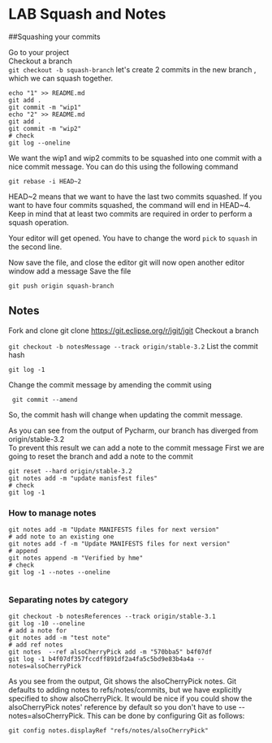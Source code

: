 # LAB Squash and Notes

##Squashing your commits

Go to your project   
Checkout a branch  
```git checkout -b squash-branch```
let's create 2 commits in the new branch , which we can squash together. 
```shell
echo "1" >> README.md
git add .
git commit -m "wip1"
echo "2" >> README.md
git add .
git commit -m "wip2"
# check 
git log --oneline
```
We want the wip1 and wip2 commits to be squashed into one commit with a nice
commit message. You can do this using the following command

```git rebase -i HEAD~2```

HEAD~2 means that we want to have the last two commits squashed. If you want to
have four commits squashed, the command will end in HEAD~4. Keep in mind that
at least two commits are required in order to perform a squash operation.

Your editor will get opened. You have to change the word ```pick``` to ```squash``` in the
second line. 

Now save the file, and close the editor
git will now open another editor window add a message
Save the file

```git push origin squash-branch```

## Notes

Fork and clone 
git clone https://git.eclipse.org/r/jgit/jgit
Checkout a branch  

```git checkout -b notesMessage --track origin/stable-3.2```
List the commit hash    

```git log -1```

Change the commit message by amending the commit using  

``` git commit --amend```

So, the commit hash will change  when updating the commit message.

As you can see from the output of Pycharm, our branch has diverged from
origin/stable-3.2  
To prevent this result we can add a note to the commit message 
First we are going to reset the branch and add a note to the commit 
```shell
git reset --hard origin/stable-3.2
git notes add -m "update manisfest files"
# check 
git log -1
```
### How to manage notes
```shell
git notes add -m "Update MANIFESTS files for next version"
# add note to an existing one
git notes add -f -m "Update MANIFESTS files for next version"
# append 
git notes append -m "Verified by hme"
# check 
git log -1 --notes --oneline


```
### Separating notes by category
```shell
git checkout -b notesReferences --track origin/stable-3.1
git log -10 --oneline
# add a note for 
git notes add -m "test note"
# add ref notes
git notes  --ref alsoCherryPick add -m "570bba5" b4f07df
git log -1 b4f07df357fccdff891df2a4fa5c5bd9e83b4a4a --notes=alsoCherryPick
```
As you see from the output, Git shows the alsoCherryPick notes. Git
defaults to adding notes to refs/notes/commits, but we have explicitly
specified to show alsoCherryPick. It would be nice if you could show the
alsoCherryPick notes' reference by default so you don't have to use --
notes=alsoCherryPick. This can be done by configuring Git as follows:  


```git config notes.displayRef "refs/notes/alsoCherryPick"```




